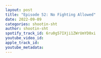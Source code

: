 ```yaml
---
layout: post
title: "Episode 52: No Fighting Allowed"
date: 2022-09-09
categories: shootin-sht
author: shootin-sht
spotify_track_id: 6ru0g57IXji1ZWrUmYD0xi
youtube_video_id: 
apple_track_id: 
youtube_metadata: 
---
```

